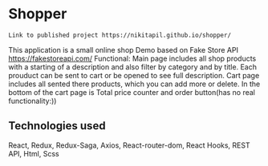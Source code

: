 # Shopper

    Link to published project https://nikitapil.github.io/shopper/  
  
This application is a small online shop Demo based on Fake Store API https://fakestoreapi.com/
Functional: Main page includes all shop products with a starting of a description and also filter by category and by title.
Each prouduct can be sent to cart or be opened to see full description.
Cart page includes all sented there products, which you can add more or delete. In the bottom of the cart page is Total price counter and order button(has no real functionality:))

## Technologies used

React, Redux, Redux-Saga, Axios, React-router-dom, React Hooks, REST API, Html, Scss